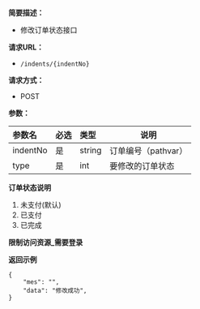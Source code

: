 
    
**简要描述：** 

- 修改订单状态接口

**请求URL：** 
- ` /indents/{indentNo} `
  
**请求方式：**
- POST 

**参数：** 

|参数名|必选|类型|说明|
|:----    |:---|:----- |-----   |
|indentNo|是|string|订单编号（pathvar）|
|type|是|int|要修改的订单状态|

**订单状态说明**    

1. 未支付(默认)
2. 已支付
3. 已完成

**限制访问资源_需要登录**

 **返回示例**

``` 
{
	"mes": "",
	"data": "修改成功",
}
```
